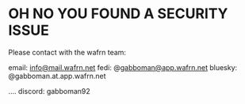 # OH NO YOU FOUND A SECURITY ISSUE

Please contact with the wafrn team:

email: info@mail.wafrn.net
fedi: @gabboman@app.wafrn.net
bluesky: @gabboman.at.app.wafrn.net

.... discord: gabboman92

